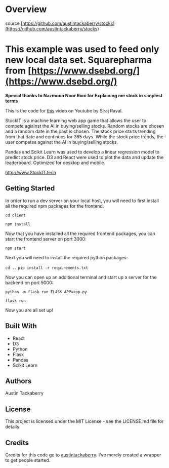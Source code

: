 # Overview

source [https://github.com/austintackaberry/stocks](https://github.com/austintackaberry/stocks)

# This example was used to feed only new local data set. Squarepharma from [https://www.dsebd.org/](https://www.dsebd.org/)
**Special thanks to Nazmoon Noor Roni for Explaining me stock in simplest terms**


This is the code for [this](https://youtu.be/7vunJlqLZok) video on Youtube by Siraj Raval. 

StockIT is a machine learning web app game that allows the user to compete agiainst the AI in buying/selling stocks. Random stocks are chosen and a random date in the past is chosen. The stock price starts trending from that date and continues for 365 days. While the stock price trends, the user competes against the AI in buying/selling stocks.

Pandas and Scikit Learn was used to develop a linear regression model to predict stock price. D3 and React were used to plot the data and update the leaderboard. Optimized for desktop and mobile.

http://www.StockIT.tech


## Getting Started

In order to run a dev server on your local host, you will need to first install all the required npm packages for the frontend.

`cd client`

`npm install`

Now that you have installed all the required frontend packages, you can start the frontend server on port 3000:

`npm start`

Next you will need to install the required python packages:

`cd ..`
`pip install -r requirements.txt`

Now you can open up an additional terminal and start up a server for the backend on port 5000:

`python -m flask run FLASK_APP=app.py`

`flask run`

Now you are all set up!

## Built With

* React
* D3
* Python
* Flask
* Pandas
* Scikit Learn

## Authors

Austin Tackaberry

## License

This project is licensed under the MIT License - see the LICENSE.md file for details

## Credits

Credits for this code go to [austintackaberry](https://github.com/austintackaberry/stocks). I've merely created a wrapper to get people started. 
